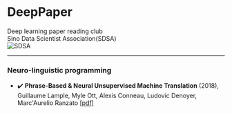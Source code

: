 # DeepPaper
Deep learning paper reading club  
Sino Data Scientist Association(SDSA)   
![SDSA](https://github.com/qifengzhou/DeepPaper/raw/master/src/common/images/SDSA_logo.png  "Logo Title Text 1")

  
* * *  
  
### Neuro-linguistic programming
- :heavy_check_mark: **Phrase-Based & Neural Unsupervised Machine Translation** (2018), Guillaume Lample, Myle Ott, Alexis Conneau, Ludovic Denoyer, Marc'Aurelio Ranzato [[pdf]](https://arxiv.org/pdf/1804.07755.pdf)
